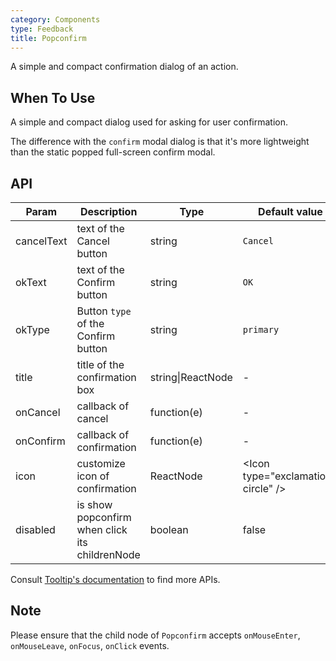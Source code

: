 ```yaml
---
category: Components
type: Feedback
title: Popconfirm
---
```


A simple and compact confirmation dialog of an action.

## When To Use

A simple and compact dialog used for asking for user confirmation.

The difference with the `confirm` modal dialog is that it's more lightweight than the static popped full-screen confirm modal.

## API

| Param | Description | Type | Default value | Version |
| --- | --- | --- | --- | --- |
| cancelText | text of the Cancel button | string | `Cancel` |  |
| okText | text of the Confirm button | string | `OK` |  |
| okType | Button `type` of the Confirm button | string | `primary` |  |
| title | title of the confirmation box | string\|ReactNode | - |  |
| onCancel | callback of cancel | function(e) | - |  |
| onConfirm | callback of confirmation | function(e) | - |  |
| icon | customize icon of confirmation | ReactNode | &lt;Icon type="exclamation-circle" /&gt; | 3.8.0 |
| disabled | is show popconfirm when click its childrenNode | boolean | false | 3.19.8 |

Consult [Tooltip's documentation](https://ant.design/components/tooltip/#API) to find more APIs.

## Note

Please ensure that the child node of `Popconfirm` accepts `onMouseEnter`, `onMouseLeave`, `onFocus`, `onClick` events.
 